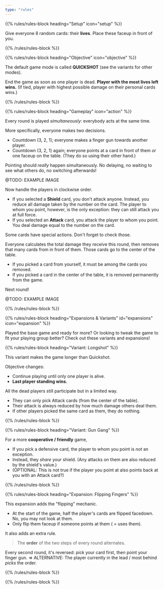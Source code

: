 ```yaml
---
type: "rules"
---
```


{{% rules/rules-block heading="Setup" icon="setup" %}}

Give everyone 8 random cards: their **lives**. Place these faceup in front of you.

{{% /rules/rules-block %}}

{{% rules/rules-block heading="Objective" icon="objective" %}}

The default game mode is called **QUICKSHOT** (see the variants for other modes).

End the game as soon as one player is dead. **Player with the most lives left wins.** (If tied, player with highest possible damage on their personal cards wins.)

{{% /rules/rules-block %}}

{{% rules/rules-block heading="Gameplay" icon="action" %}}

Every round is played _simultaneously_: everybody acts at the same time.

More specifically, everyone makes two decisions.

* Countdown (3, 2, 1); everyone makes a finger gun towards another player.
* Countdown (3, 2, 1) again; everyone points at a card in front of them _or_ one faceup on the table. (They do so using their other hand.)

Pointing should _really_ happen simultaneously. No delaying, no waiting to see what others do, no switching afterwards!

@TODO: EXAMPLE IMAGE

Now handle the players in clockwise order.

* If you selected a **Shield** card, you don't attack anyone. Instead, you reduce all damage taken by the number on the card. The player to whom you point, however, is the only exception: they can still attack you at full force.
* If you selected an **Attack** card, you attack the player to whom you point. You deal damage equal to the number on the card.

Some cards have special actions. Don't forget to check those.

Everyone calculates the total damage they receive this round, then removes that many cards from in front of them. Those cards go to the center of the table. 

* If you picked a card from yourself, it must be among the cards you removed.
* If you picked a card in the center of the table, it is removed permanently from the game.

Next round!

@TODO: EXAMPLE IMAGE

{{% /rules/rules-block %}}

{{% rules/rules-block heading="Expansions & Variants" id="expansions" icon="expansion" %}}

Played the base game and ready for more? Or looking to tweak the game to fit your playing group better? Check out these variants and expansions!

{{% rules/rules-block heading="Variant: Longshot" %}}

This variant makes the game longer than Quickshot.

Objective changes:

* Continue playing until only one player is alive. 
* **Last player standing wins.**

All the dead players still participate but in a limited way.

* They can only pick Attack cards (from the center of the table).
* Their attack is always reduced by how much damage others deal them.
* If other players picked the same card as them, they do nothing.

{{% /rules/rules-block %}}

{{% rules/rules-block heading="Variant: Gun Gang" %}}

For a more **cooperative / friendly** game,

* If you pick a defensive card, the player to whom you point is _not_ an exception.
* Instead, they _share_ your shield. (Any attacks on them are also reduced by the shield's value.)
* (OPTIONAL: This is not true if the player you point at also points back at you with an Attack card?)

{{% /rules/rules-block %}}

{{% rules/rules-block heading="Expansion: Flipping Fingers" %}}

This expansion adds the "flipping" mechanic.

* At the start of the game, half the player's cards are flipped facedown. No, you may not look at them.
* Only flip them faceup if someone points at them ( = uses them).

It also adds an extra rule.

> The **order** of the two steps of every round alternates.

Every second round, it's reversed: pick your card first, then point your finger gun.
=> ALTERNATIVE: The player currently in the lead / most behind _picks_ the order.

{{% /rules/rules-block %}}

{{% /rules/rules-block %}}

